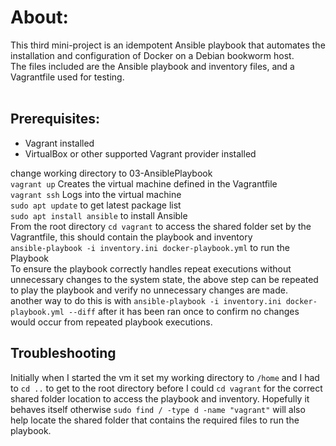 # About:
This third mini-project is an idempotent Ansible playbook that automates the installation and configuration of Docker on a Debian bookworm host. <br>
The files included are the Ansible playbook and inventory files, and a Vagrantfile used for testing. <br>
<br>

## Prerequisites:
* Vagrant installed <br>
* VirtualBox or other supported Vagrant provider installed <br>


change working directory to 03-AnsiblePlaybook <br>
`vagrant up` Creates the virtual machine defined in the Vagrantfile <br>
`vagrant ssh` Logs into the virtual machine <br>
`sudo apt update` to get latest package list <br>
`sudo apt install ansible` to install Ansible <br>
From the root directory `cd vagrant` to access the shared folder set by the Vagrantfile, this should contain the playbook and inventory <br>
`ansible-playbook -i inventory.ini docker-playbook.yml` to run the Playbook <br>
To ensure the playbook correctly handles repeat executions without unnecessary changes to the system state, the above step can be repeated to play the playbook and verify no unnecessary changes are made.  
another way to do this is with `ansible-playbook -i inventory.ini docker-playbook.yml --diff` after it has been ran once to confirm no changes would occur from repeated playbook executions. <br>






## Troubleshooting
Initially when I started the vm it set my working directory to `/home` and I had to `cd ..` to get to the root directory before I could `cd vagrant` for the correct shared folder location 
to access the playbook and inventory.  Hopefully it behaves itself otherwise `sudo find / -type d -name "vagrant"` will also help locate the shared folder that contains the required files to run the playbook.
